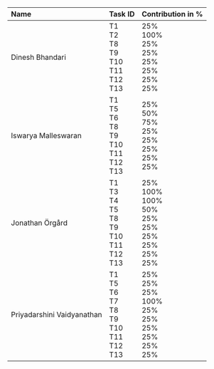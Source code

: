 | Name                       | Task ID                            | Contribution in %                         |
| :------------------------- | :--------------------------------- | :---------------------------------------- |
| Dinesh Bhandari            | T1 <br> T2 <br> T8 <br> T9 <br> T10 <br> T11 <br> T12 <br> T13                        | 25% <br> 100%<br> 25% <br>25%<br>25%<br>25%<br>25%<br>25%                        |                          |
| Iswarya Malleswaran        | T1 <br> T5 <br> T6 <br> T8 <br> T9 <br> T10 <br> T11 <br> T12 <br> T13                | 25% <br> 50% <br> 75% <br>25%<br>25%<br>25%<br>25%<br>25%                        |                   |
| Jonathan Örgård            | T1 <br> T3 <br> T4 <br> T5 <br> T8<br> T9 <br> T10 <br> T11 <br> T12 <br> T13 | 25% <br> 100% <br> 100% <br> 50% <br>25% <br>25%<br>25%<br>25%<br>25%<br>25%                        ||
| Priyadarshini Vaidyanathan | T1 <br> T5<br>T6 <br> T7<br> T8 <br> T9 <br> T10 <br> T11 <br> T12 <br> T13   | 25% <br>25%<br> 25%<br>100%<br>25% <br>25%<br>25%<br>25%<br>25%<br>25%                        |
